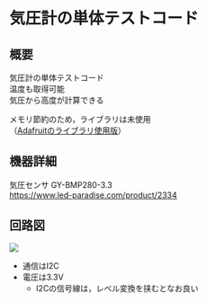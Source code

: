 # 気圧計の単体テストコード
## 概要
気圧計の単体テストコード  
温度も取得可能  
気圧から高度が計算できる

メモリ節約のため，ライブラリは未使用  
（[Adafruitのライブラリ使用版](../Test_Barometer_with_lib/README.md)）


## 機器詳細
気圧センサ GY-BMP280-3.3  
https://www.led-paradise.com/product/2334


## 回路図
![](../../Schematic/PNG/Barometer.png)

+ 通信はI2C
+ 電圧は3.3V
	- I2Cの信号線は，レベル変換を挟むとなお良い
